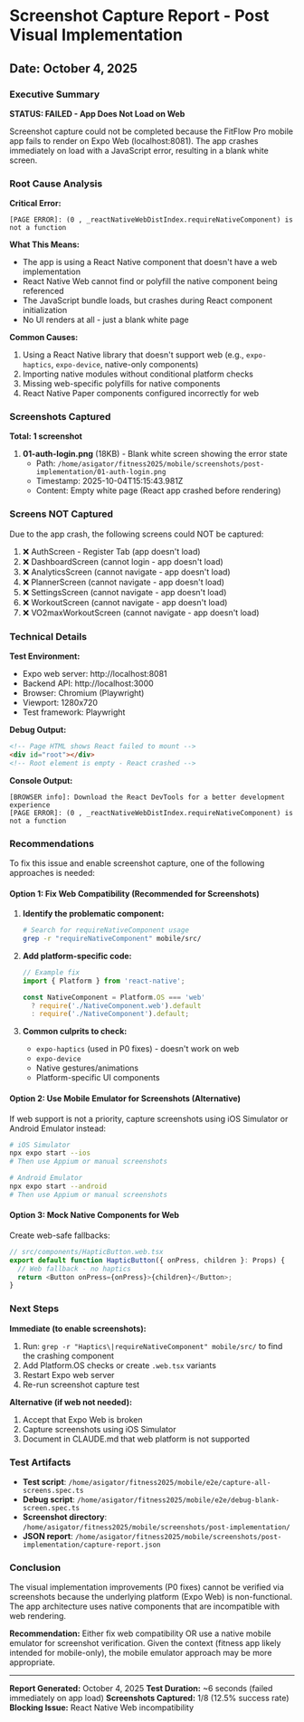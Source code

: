 # Screenshot Capture Report - Post Visual Implementation
## Date: October 4, 2025

### Executive Summary

**STATUS: FAILED - App Does Not Load on Web**

Screenshot capture could not be completed because the FitFlow Pro mobile app fails to render on Expo Web (localhost:8081). The app crashes immediately on load with a JavaScript error, resulting in a blank white screen.

### Root Cause Analysis

**Critical Error:**
```
[PAGE ERROR]: (0 , _reactNativeWebDistIndex.requireNativeComponent) is not a function
```

**What This Means:**
- The app is using a React Native component that doesn't have a web implementation
- React Native Web cannot find or polyfill the native component being referenced
- The JavaScript bundle loads, but crashes during React component initialization
- No UI renders at all - just a blank white page

**Common Causes:**
1. Using a React Native library that doesn't support web (e.g., `expo-haptics`, `expo-device`, native-only components)
2. Importing native modules without conditional platform checks
3. Missing web-specific polyfills for native components
4. React Native Paper components configured incorrectly for web

### Screenshots Captured

**Total: 1 screenshot**

1. **01-auth-login.png** (18KB) - Blank white screen showing the error state
   - Path: `/home/asigator/fitness2025/mobile/screenshots/post-implementation/01-auth-login.png`
   - Timestamp: 2025-10-04T15:15:43.981Z
   - Content: Empty white page (React app crashed before rendering)

### Screens NOT Captured

Due to the app crash, the following screens could NOT be captured:

1. ❌ AuthScreen - Register Tab (app doesn't load)
2. ❌ DashboardScreen (cannot login - app doesn't load)
3. ❌ AnalyticsScreen (cannot navigate - app doesn't load)
4. ❌ PlannerScreen (cannot navigate - app doesn't load)
5. ❌ SettingsScreen (cannot navigate - app doesn't load)
6. ❌ WorkoutScreen (cannot navigate - app doesn't load)
7. ❌ VO2maxWorkoutScreen (cannot navigate - app doesn't load)

### Technical Details

**Test Environment:**
- Expo web server: http://localhost:8081
- Backend API: http://localhost:3000
- Browser: Chromium (Playwright)
- Viewport: 1280x720
- Test framework: Playwright

**Debug Output:**
```html
<!-- Page HTML shows React failed to mount -->
<div id="root"></div>
<!-- Root element is empty - React crashed -->
```

**Console Output:**
```
[BROWSER info]: Download the React DevTools for a better development experience
[PAGE ERROR]: (0 , _reactNativeWebDistIndex.requireNativeComponent) is not a function
```

### Recommendations

To fix this issue and enable screenshot capture, one of the following approaches is needed:

#### Option 1: Fix Web Compatibility (Recommended for Screenshots)

1. **Identify the problematic component:**
   ```bash
   # Search for requireNativeComponent usage
   grep -r "requireNativeComponent" mobile/src/
   ```

2. **Add platform-specific code:**
   ```typescript
   // Example fix
   import { Platform } from 'react-native';

   const NativeComponent = Platform.OS === 'web'
     ? require('./NativeComponent.web').default
     : require('./NativeComponent').default;
   ```

3. **Common culprits to check:**
   - `expo-haptics` (used in P0 fixes) - doesn't work on web
   - `expo-device`
   - Native gestures/animations
   - Platform-specific UI components

#### Option 2: Use Mobile Emulator for Screenshots (Alternative)

If web support is not a priority, capture screenshots using iOS Simulator or Android Emulator instead:

```bash
# iOS Simulator
npx expo start --ios
# Then use Appium or manual screenshots

# Android Emulator
npx expo start --android
# Then use Appium or manual screenshots
```

#### Option 3: Mock Native Components for Web

Create web-safe fallbacks:

```typescript
// src/components/HapticButton.web.tsx
export default function HapticButton({ onPress, children }: Props) {
  // Web fallback - no haptics
  return <Button onPress={onPress}>{children}</Button>;
}
```

### Next Steps

**Immediate (to enable screenshots):**
1. Run: `grep -r "Haptics\|requireNativeComponent" mobile/src/` to find the crashing component
2. Add Platform.OS checks or create `.web.tsx` variants
3. Restart Expo web server
4. Re-run screenshot capture test

**Alternative (if web not needed):**
1. Accept that Expo Web is broken
2. Capture screenshots using iOS Simulator
3. Document in CLAUDE.md that web platform is not supported

### Test Artifacts

- **Test script**: `/home/asigator/fitness2025/mobile/e2e/capture-all-screens.spec.ts`
- **Debug script**: `/home/asigator/fitness2025/mobile/e2e/debug-blank-screen.spec.ts`
- **Screenshot directory**: `/home/asigator/fitness2025/mobile/screenshots/post-implementation/`
- **JSON report**: `/home/asigator/fitness2025/mobile/screenshots/post-implementation/capture-report.json`

### Conclusion

The visual implementation improvements (P0 fixes) cannot be verified via screenshots because the underlying platform (Expo Web) is non-functional. The app architecture uses native components that are incompatible with web rendering.

**Recommendation:** Either fix web compatibility OR use a native mobile emulator for screenshot verification. Given the context (fitness app likely intended for mobile-only), the mobile emulator approach may be more appropriate.

---

**Report Generated:** October 4, 2025
**Test Duration:** ~6 seconds (failed immediately on app load)
**Screenshots Captured:** 1/8 (12.5% success rate)
**Blocking Issue:** React Native Web incompatibility
